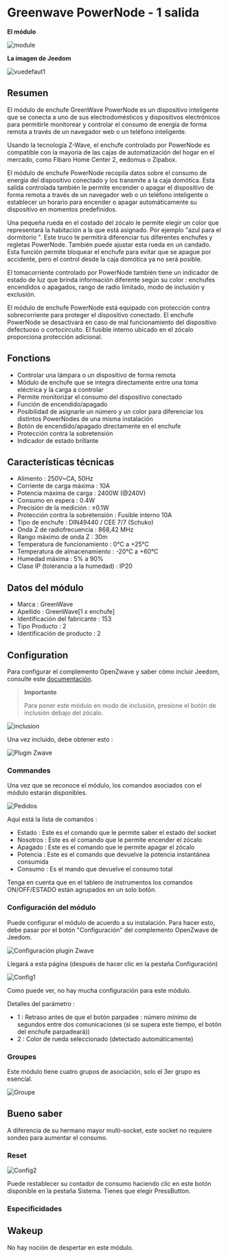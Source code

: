# Greenwave PowerNode - 1 salida

**El módulo**

![module](images/greenwave.Powernode1/module.jpg)

**La imagen de Jeedom**

![vuedefaut1](images/greenwave.Powernode1/vuedefaut1.jpg)

## Resumen

El módulo de enchufe GreenWave PowerNode es un dispositivo inteligente que se conecta a uno de sus electrodomésticos y dispositivos electrónicos para permitirle monitorear y controlar el consumo de energía de forma remota a través de un navegador web o un teléfono inteligente.

Usando la tecnología Z-Wave, el enchufe controlado por PowerNode es compatible con la mayoría de las cajas de automatización del hogar en el mercado, como Fibaro Home Center 2, eedomus o Zipabox.

El módulo de enchufe PowerNode recopila datos sobre el consumo de energía del dispositivo conectado y los transmite a la caja domótica. Esta salida controlada también le permite encender o apagar el dispositivo de forma remota a través de un navegador web o un teléfono inteligente o establecer un horario para encender o apagar automáticamente su dispositivo en momentos predefinidos.

Una pequeña rueda en el costado del zócalo le permite elegir un color que representará la habitación a la que está asignado. Por ejemplo "azul para el dormitorio ". Este truco te permitirá diferenciar tus diferentes enchufes y regletas PowerNode. También puede ajustar esta rueda en un candado. Esta función permite bloquear el enchufe para evitar que se apague por accidente, pero el control desde la caja domótica ya no será posible.

El tomacorriente controlado por PowerNode también tiene un indicador de estado de luz que brinda información diferente según su color : enchufes encendidos o apagados, rango de radio limitado, modo de inclusión y exclusión.

El módulo de enchufe PowerNode está equipado con protección contra sobrecorriente para proteger el dispositivo conectado. El enchufe PowerNode se desactivará en caso de mal funcionamiento del dispositivo defectuoso o cortocircuito. El fusible interno ubicado en el zócalo proporciona protección adicional.

## Fonctions

-   Controlar una lámpara o un dispositivo de forma remota
-   Módulo de enchufe que se integra directamente entre una toma eléctrica y la carga a controlar
-   Permite monitorizar el consumo del dispositivo conectado
-   Función de encendido/apagado
-   Posibilidad de asignarle un número y un color para diferenciar los distintos PowerNodes de una misma instalación
-   Botón de encendido/apagado directamente en el enchufe
-   Protección contra la sobretensión
-   Indicador de estado brillante

## Características técnicas

-   Alimento : 250V\~CA, 50Hz
-   Corriente de carga máxima : 10A
-   Potencia máxima de carga : 2400W (@240V)
-   Consumo en espera : 0.4W
-   Precisión de la medición : ±0.1W
-   Protección contra la sobretensión : Fusible interno 10A
-   Tipo de enchufe : DIN49440 / CEE 7/7 (Schuko)
-   Onda Z de radiofrecuencia : 868,42 MHz
-   Rango máximo de onda Z : 30m
-   Temperatura de funcionamiento : 0°C a +25°C
-   Temperatura de almacenamiento : -20°C a +60°C
-   Humedad máxima : 5% a 90%
-   Clase IP (tolerancia a la humedad) : IP20

## Datos del módulo

-   Marca : GreenWave
-   Apellido : GreenWave\[1 x enchufe\]
-   Identificación del fabricante : 153
-   Tipo Producto : 2
-   Identificación de producto : 2

## Configuration

Para configurar el complemento OpenZwave y saber cómo incluir Jeedom, consulte este [documentación](https://doc.jeedom.com/es_ES/plugins/automation%20protocol/openzwave/).

> **Importante**
>
> Para poner este módulo en modo de inclusión, presione el botón de inclusión debajo del zócalo.

![inclusion](images/greenwave.Powernode1/inclusion.jpg)

Una vez incluido, debe obtener esto :

![Plugin Zwave](images/greenwave.Powernode1/information.jpg)

### Commandes

Una vez que se reconoce el módulo, los comandos asociados con el módulo estarán disponibles.

![Pedidos](images/greenwave.Powernode1/commandes.jpg)

Aquí está la lista de comandos :

-   Estado : Este es el comando que le permite saber el estado del socket
-   Nosotros : Este es el comando que le permite encender el zócalo
-   Apagado : Este es el comando que le permite apagar el zócalo
-   Potencia : Este es el comando que devuelve la potencia instantánea consumida
-   Consumo : Es el mando que devuelve el consumo total

Tenga en cuenta que en el tablero de instrumentos los comandos ON/OFF/ESTADO están agrupados en un solo botón.

### Configuración del módulo

Puede configurar el módulo de acuerdo a su instalación. Para hacer esto, debe pasar por el botón "Configuración" del complemento OpenZwave de Jeedom.

![Configuración plugin Zwave](images/plugin/bouton_configuration.jpg)

Llegará a esta página (después de hacer clic en la pestaña Configuración)

![Config1](images/greenwave.Powernode1/config1.jpg)

Como puede ver, no hay mucha configuración para este módulo.

Detalles del parámetro :

-   1 : Retraso antes de que el botón parpadee : número mínimo de segundos entre dos comunicaciones (si se supera este tiempo, el botón del enchufe parpadeará))
-   2 : Color de rueda seleccionado (detectado automáticamente)

### Groupes

Este módulo tiene cuatro grupos de asociación, solo el 3er grupo es esencial.

![Groupe](images/greenwave.Powernode1/groupe.jpg)

## Bueno saber

A diferencia de su hermano mayor multi-socket, este socket no requiere sondeo para aumentar el consumo.

### Reset

![Config2](images/greenwave.Powernode1/config2.jpg)

Puede restablecer su contador de consumo haciendo clic en este botón disponible en la pestaña Sistema. Tienes que elegir PressButton.

### Especificidades

## Wakeup

No hay noción de despertar en este módulo.

